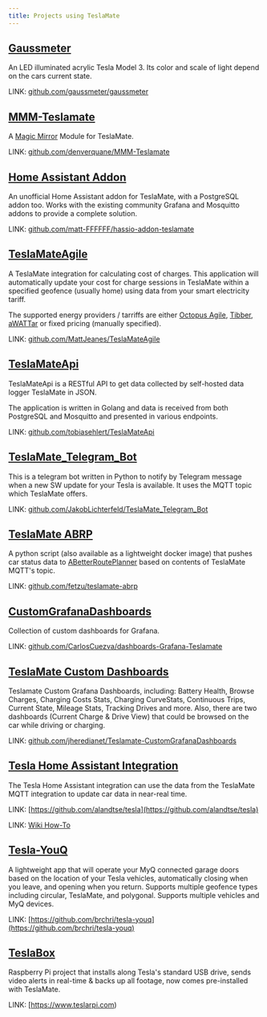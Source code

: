 ```yaml
---
title: Projects using TeslaMate
---
```


## [Gaussmeter](https://github.com/gaussmeter/gaussmeter)

An LED illuminated acrylic Tesla Model 3. Its color and scale of light depend on the cars current state.

LINK: [github.com/gaussmeter/gaussmeter](https://github.com/gaussmeter/gaussmeter)

## [MMM-Teslamate](https://github.com/denverquane/MMM-Teslamate)

A [Magic Mirror](https://magicmirror.builders/) Module for TeslaMate.

LINK: [github.com/denverquane/MMM-Teslamate](https://github.com/denverquane/MMM-Teslamate)

## [Home Assistant Addon](https://github.com/matt-FFFFFF/hassio-addon-teslamate)

An unofficial Home Assistant addon for TeslaMate, with a PostgreSQL addon too. Works with the existing community Grafana and Mosquitto addons to provide a complete solution.

LINK: [github.com/matt-FFFFFF/hassio-addon-teslamate](https://github.com/matt-FFFFFF/hassio-addon-teslamate)

## [TeslaMateAgile](https://github.com/MattJeanes/TeslaMateAgile)

A TeslaMate integration for calculating cost of charges. This application will automatically update your cost for charge sessions in TeslaMate within a specified geofence (usually home) using data from your smart electricity tariff.

The supported energy providers / tarriffs are either [Octopus Agile](https://octopus.energy/agile/), [Tibber](https://tibber.com/en/), [aWATTar](https://www.awattar.de/) or fixed pricing (manually specified).

LINK: [github.com/MattJeanes/TeslaMateAgile](https://github.com/MattJeanes/TeslaMateAgile)

## [TeslaMateApi](https://github.com/tobiasehlert/teslamateapi)

TeslaMateApi is a RESTful API to get data collected by self-hosted data logger TeslaMate in JSON.

The application is written in Golang and data is received from both PostgreSQL and Mosquitto and presented in various endpoints.

LINK: [github.com/tobiasehlert/TeslaMateApi](https://github.com/tobiasehlert/teslamateapi)

## [TeslaMate_Telegram_Bot](https://github.com/JakobLichterfeld/TeslaMate_Telegram_Bot)

This is a telegram bot written in Python to notify by Telegram message when a new SW update for your Tesla is available. It uses the MQTT topic which TeslaMate offers.

LINK: [github.com/JakobLichterfeld/TeslaMate_Telegram_Bot](https://github.com/JakobLichterfeld/TeslaMate_Telegram_Bot)

## [TeslaMate ABRP](https://fetzu.github.io/teslamate-abrp/)

A python script (also available as a lightweight docker image) that pushes car status data to [ABetterRoutePlanner](https://abetterrouteplanner.com) based on contents of TeslaMate MQTT's topic.

LINK: [github.com/fetzu/teslamate-abrp](https://github.com/fetzu/teslamate-abrp)

## [CustomGrafanaDashboards](https://github.com/CarlosCuezva/dashboards-Grafana-Teslamate)

Collection of custom dashboards for Grafana.

LINK: [github.com/CarlosCuezva/dashboards-Grafana-Teslamate](https://github.com/CarlosCuezva/dashboards-Grafana-Teslamate)

## [TeslaMate Custom Dashboards](https://github.com/jheredianet/Teslamate-CustomGrafanaDashboards)

Teslamate Custom Grafana Dashboards, including: Battery Health, Browse Charges, Charging Costs Stats, Charging CurveStats, Continuous Trips, Current State, Mileage Stats, Tracking Drives and more.
Also, there are two dashboards (Current Charge & Drive View) that could be browsed on the car while driving or charging.

LINK: [github.com/jheredianet/Teslamate-CustomGrafanaDashboards](https://github.com/jheredianet/Teslamate-CustomGrafanaDashboards)

## [Tesla Home Assistant Integration](https://github.com/alandtse/tesla)

The Tesla Home Assistant integration can use the data from the TeslaMate MQTT integration to update car data in near-real time.

LINK: [https://github.com/alandtse/tesla](https://github.com/alandtse/tesla)

LINK: [Wiki How-To](https://github.com/alandtse/tesla/wiki/Teslamate-MQTT-Integration)

## [Tesla-YouQ](https://github.com/brchri/tesla-youq)

A lightweight app that will operate your MyQ connected garage doors based on the location of your Tesla vehicles, automatically closing when you leave, and opening when you return. Supports multiple geofence types including circular, TeslaMate, and polygonal. Supports multiple vehicles and MyQ devices.

LINK: [https://github.com/brchri/tesla-youq](https://github.com/brchri/tesla-youq)

## [TeslaBox](https://www.teslarpi.com)

Raspberry Pi project that installs along Tesla's standard USB drive, sends video alerts in real-time & backs up all footage, now comes pre-installed with TeslaMate.

LINK: [https://www.teslarpi.com)
